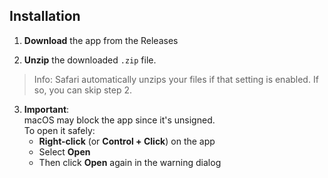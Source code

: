## Installation

1. **Download** the app from the Releases

2. **Unzip** the downloaded `.zip` file.
> Info:
> Safari automatically unzips your files if that setting is enabled. If so, you can skip step 2.

3. **Important**:  
   macOS may block the app since it's unsigned.  
   To open it safely:  
   - **Right-click** (or **Control + Click**) on the app  
   - Select **Open**  
   - Then click **Open** again in the warning dialog
